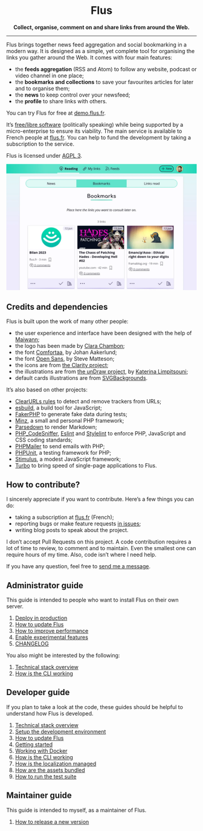 <h1 align="center">Flus</h1>

<p align="center">
    <strong>Collect, organise, comment on and share links from around the Web.</strong>
</p>

---

Flus brings together news feed aggregation and social bookmarking in a modern
way. It is designed as a simple, yet complete tool for organising the links you
gather around the Web. It comes with four main features:

- the **feeds aggregation** (<abbr>RSS</abbr> and Atom) to follow any website,
  podcast or video channel in one place;
- the **bookmarks and collections** to save your favourites articles for later
  and to organise them;
- the **news** to keep control over your newsfeed;
- the **profile** to share links with others.

You can try Flus for free at [demo.flus.fr](https://demo.flus.fr/).

It’s [free/libre software](https://en.wikipedia.org/wiki/Free_software)
(politically speaking) while being supported by a micro-enterprise to ensure
its viability. The main service is available to French people at [flus.fr](https://flus.fr).
You can help to fund the development by taking a subscription to the service.

Flus is licensed under [AGPL 3](/LICENSE.txt).

![Screenshot of the news page with 3 links](/public/static/screenshot.webp)

## Credits and dependencies

Flus is built upon the work of many other people:

- the user experience and interface have been designed with the help of [Maiwann](https://www.maiwann.net/);
- the logo has been made by [Clara Chambon](https://www.clara-chambon.fr/);
- the font [Comfortaa](https://fonts.google.com/specimen/Comfortaa), by Johan Aakerlund;
- the font [Open Sans](https://fonts.google.com/specimen/Open+Sans), by Steve Matteson;
- the icons are from [the Clarity project](https://clarity.design/);
- the illustrations are from [the unDraw project](https://undraw.co), by [Katerina Limpitsouni](https://twitter.com/ninaLimpi);
- default cards illustrations are from [SVGBackgrounds](https://www.svgbackgrounds.com/).

It’s also based on other projects:

- [ClearURLs rules](https://clearurls.xyz/) to detect and remove trackers from
  URLs;
- [esbuild](https://esbuild.github.io/), a build tool for JavaScript;
- [FakerPHP](https://fakerphp.github.io/) to generate fake data during tests;
- [Minz](https://github.com/flusio/Minz), a small and personal PHP framework;
- [Parsedown](https://parsedown.org/) to render Markdown;
- [PHP\_CodeSniffer](https://github.com/squizlabs/PHP_CodeSniffer),
  [Eslint](https://eslint.org/) and [Stylelint](https://stylelint.io/) to
  enforce PHP, JavaScript and CSS coding standards;
- [PHPMailer](https://github.com/PHPMailer/PHPMailer) to send emails with PHP;
- [PHPUnit](https://phpunit.de/), a testing framework for PHP;
- [Stimulus](https://stimulus.hotwired.dev/), a modest JavaScript framework;
- [Turbo](https://turbo.hotwired.dev/) to bring speed of single-page
  applications to Flus.

## How to contribute?

I sincerely appreciate if you want to contribute. Here’s a few things you can
do:

- taking a subscription at [flus.fr](https://flus.fr) (French);
- reporting bugs or make feature requests [in issues](https://github.com/flusio/Flus/issues);
- writing blog posts to speak about the project.

I don’t accept Pull Requests on this project. A code contribution requires a
lot of time to review, to comment and to maintain. Even the smallest one can
require hours of my time. Also, code isn’t where I need help.

If you have any question, feel free to [send me a message](https://flus.fr/contact).

## Administrator guide

This guide is intended to people who want to install Flus on their own server.

1. [Deploy in production](/docs/production.md)
1. [How to update Flus](/docs/update.md)
1. [How to improve performance](/docs/performance.md)
1. [Enable experimental features](/docs/feature_flags.md)
1. [CHANGELOG](/CHANGELOG.md)

You also might be interested by the following:

1. [Technical stack overview](/docs/technical_stack.md)
1. [How is the CLI working](/docs/cli.md)

## Developer guide

If you plan to take a look at the code, these guides should be helpful to
understand how Flus is developed.

1. [Technical stack overview](/docs/technical_stack.md)
1. [Setup the development environment](/docs/development.md)
1. [How to update Flus](/docs/update.md)
1. [Getting started](/docs/getting_started.md)
1. [Working with Docker](/docs/docker.md)
1. [How is the CLI working](/docs/cli.md)
1. [How is the localization managed](/docs/localization.md)
1. [How are the assets bundled](/docs/assets.md)
1. [How to run the test suite](/docs/tests.md)

## Maintainer guide

This guide is intended to myself, as a maintainer of Flus.

1. [How to release a new version](/docs/release.md)

